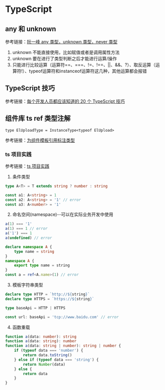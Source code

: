 # TypeScript

## any 和 unknown

参考链接：[阮一峰 any 类型，unknown 类型，never 类型](https://typescript.p6p.net/typescript-tutorial/any.html)

1. unknown 不能直接使用，比如赋值或者是调用属性方法
2. unknown 要在进行了类型判断之后才能进行运算/操作
3. 只能进行比较运算（运算符==、===、!=、!==、||、&&、?）、取反运算（运算符!）、typeof运算符和instanceof运算符这几种，其他运算都会报错

## TypeScript 技巧

参考链接：[每个开发人员都应该知道的 20 个 TypeScript 技巧](https://juejin.cn/post/7429384221670735881)

## 组件库 ts ref 类型注解

`type ElUploadType = InstanceType<typeof ElUpload>`

参考链接：[为组件模板引用标注类型](https://cn.vuejs.org/guide/typescript/composition-api.html#typing-component-template-refs)

### ts 项目实践

参考链接：[ts 项目实践](https://juejin.cn/post/6970841540776329224)

1. 条件类型

```ts
type A<T> = T extends string ? number : string

const a1: A<string> = 1
const a2: A<string> = '1' // error
const a3: A<number> = '1'
```

2. 命名空间(namespace)--可以在实际业务开发中使用

```ts
a(1) === '1'
a(1) === 1 // error
a('1') === 1
a(undefined) // error

declare namespace A {
    type name = string
}
namespace A {
    export type name = string
}
const a = ref<A.name>(1) // error
```

3. 模板字符串类型

```ts
declare type HTTP = `http://${string}`
declare type HTTPS = `https://${string}`

type baseApi = HTTP | HTTPS

const url: baseApi = 'tcp://www.baidu.com' // error
```

4. 函数重载

```ts
function a(data: number): string
function a(data: string): number
function a(data: string | number): string | number {
    if (typeof data === 'number') {
        return data.toString()
    } else if (typeof data === 'string') {
        return Number(data)
    } else {
        return data
    }
}
```
